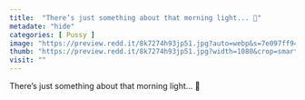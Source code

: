 ```yaml
---
title:  "There’s just something about that morning light... 🤤"
metadate: "hide"
categories: [ Pussy ]
image: "https://preview.redd.it/8k7274h93jp51.jpg?auto=webp&s=7e097ff94308653befae42d936ba7e68becda4b0"
thumb: "https://preview.redd.it/8k7274h93jp51.jpg?width=1080&crop=smart&auto=webp&s=2df1b8dc64c2eb0a461c61591dda5ed6e20e930f"
visit: ""
---
```

There’s just something about that morning light... 🤤
